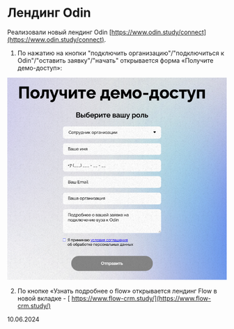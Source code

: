 # Лендинг Odin

Реализовали новый лендинг Odin [https://www.odin.study/connect](https://www.odin.study/connect).

1. По нажатию на кнопки "подключить организацию"/"подключиться к Odin"/"оставить заявку"/"начать" открывается форма «Получите демо-доступ»:

![](<../../.gitbook/assets/image (1) (1) (1) (1) (1) (1) (1) (1) (1) (1) (1) (1) (1) (1) (1) (1) (1) (1) (1) (1) (1) (1) (1) (1) (1) (1) (1).png>)

2. По кнопке «Узнать подробнее о flow» открывается лендинг Flow в новой вкладке - [  https://www.flow-crm.study/](https://www.flow-crm.study/)

10.06.2024

